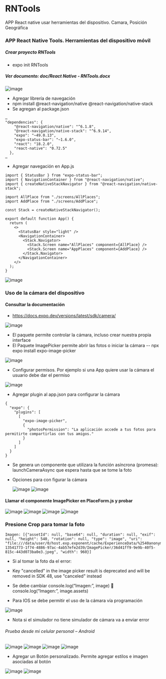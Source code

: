 # RNTools
APP React native usar herramientas del dispositivo. Camara, Posición Geográfica

### APP React Native Tools. Herramientas del dispositivo móvil

##### Crear proyecto RNTools
* expo init RNTools

##### Ver documento: doc/React Native - RNTools.docx

  ![image](https://github.com/wlopera/RNTools/assets/7141537/9d66778d-796c-4082-9f4d-caeef2bac4fc)

* Agregar librería de navegación
* npm install @react-navigation/native @react-navigation/native-stack
* Se agregan al package.json

```
…
"dependencies": {
    "@react-navigation/native": "^6.1.8",
    "@react-navigation/native-stack": "^6.9.14",
    "expo": "~49.0.13",
    "expo-status-bar": "~1.6.0",
    "react": "18.2.0",
    "react-native": "0.72.5"
  },
…
```

* Agregar navegación en App.js

```
import { StatusBar } from "expo-status-bar";
import { NavigationContainer } from "@react-navigation/native";
import { createNativeStackNavigator } from "@react-navigation/native-stack";

import AllPlace from "./screens/AllPlaces";
import AddPlace from "./screens/AddPlace";

const Stack = createNativeStackNavigator();

export default function App() {
  return (
    <>
      <StatusBar style="light" />
      <NavigationContainer>
        <Stack.Navigator>
          <Stack.Screen name="AllPlaces" component={AllPlace} />
          <Stack.Screen name="AppPlaces" component={AddPlace} />
        </Stack.Navigator>
      </NavigationContainer>
    </>
  );
}
```

![image](https://github.com/wlopera/RNTools/assets/7141537/4a379762-b144-4b4b-9dd4-1d4623effb00)

### Uso de la cámara del dispositivo

#### Consultar la documentación
* https://docs.expo.dev/versions/latest/sdk/camera/

![image](https://github.com/wlopera/RNTools/assets/7141537/e0f533ea-10ee-4c9b-a887-d25065f6d9cb)

* El paquete permite controlar la cámara, incluso crear nuestra propia interface
* El Paquete ImagePicker permite abrir las fotos o iniciar la cámara
  -- npx expo install expo-image-picker

![image](https://github.com/wlopera/RNTools/assets/7141537/551de7d6-60c8-4bd3-84d5-1a0a1dbb9328)

* Configurar permisos. Por ejemplo si una App quiere usar la cámara el usuario debe dar el permiso

![image](https://github.com/wlopera/RNTools/assets/7141537/7cadff5f-d6a7-4171-91f4-3ea3a758747b)

* Agregar plugin al app.json para configurar la cámara

```
{
  "expo": {
    "plugins": [
      [
        "expo-image-picker",
        {
          "photosPermission": "La aplicación accede a tus fotos para permitirte compartirlas con tus amigos."
        }
      ]
    ]
  }
}
```
* Se genera un componente que utilizara la función asíncrona (promesa):  launchCameraAsync que espera hasta que se tome la foto
* Opciones para con figurar la cámara

  ![image](https://github.com/wlopera/RNTools/assets/7141537/603ef73b-2bc2-4765-a06f-d0d13b86cf24)
  ![image](https://github.com/wlopera/RNTools/assets/7141537/d783bc2b-bb76-4de4-a95b-ec8913b45550)

#### Llamar el componente ImagePicker en PlaceForm.js y probar
![image](https://github.com/wlopera/RNTools/assets/7141537/910726fe-280a-435f-9bb0-152c922fc96a)
![image](https://github.com/wlopera/RNTools/assets/7141537/972f6a0b-809b-4298-b87a-2d6348b4ae11)
![image](https://github.com/wlopera/RNTools/assets/7141537/7b5f421f-4b30-4395-80d5-6ad4b7493b03)
![image](https://github.com/wlopera/RNTools/assets/7141537/8df68124-4580-4da7-a9d9-e302ba910ef2)

### Presione Crop para tomar la foto

```
Imagen: [{"assetId": null, "base64": null, "duration": null, "exif": null, "height": 540, "rotation": null, "type": "image", "uri": "file:///data/user/0/host.exp.exponent/cache/ExperienceData/%2540anonymous%252FRNTools-13541773-1f74-4886-97ac-4ab57efe2d39/ImagePicker/36d41ff9-9e9b-40f5-815c-443d073ba0e3.jpeg", "width": 960}]
```

* Si al tomar la foto da el error:
* Key "cancelled" in the image picker result is deprecated and will be removed in SDK 48, use "canceled" instead
* Se debe cambiar console.log(“Imagen:”, image)  console.log(“Imagen:”, image.assets)

*	Para IOS se debe permitir el uso de la cámara vía programación

  ![image](https://github.com/wlopera/RNTools/assets/7141537/41f3241f-ff2c-4cda-bf5a-7982f169b354)

* Nota si el simulador no tiene simulador de cámara va a enviar error

###### Prueba desde mi celular personal – Android
![image](https://github.com/wlopera/RNTools/assets/7141537/e9348a0d-9339-4a3d-adf7-cdf3381448c2)
![image](https://github.com/wlopera/RNTools/assets/7141537/7ec930ca-45c6-4db6-a549-7aa2acb18768)
![image](https://github.com/wlopera/RNTools/assets/7141537/8c036002-7bbb-42b2-b282-f8f28a43de56)
![image](https://github.com/wlopera/RNTools/assets/7141537/7430798a-250d-490c-bc69-162d577ea077)

* Agregar un Botón personalizado. Permite agregar estilos e imagen asociadas al botón

![image](https://github.com/wlopera/RNTools/assets/7141537/8cad5931-21e5-4015-ba3c-dcd65a90aac3)
![image](https://github.com/wlopera/RNTools/assets/7141537/88843906-1cf0-4480-a4e8-d02591ef7e17)





